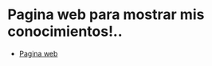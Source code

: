 # Pagina web para mostrar mis conocimientos!..

- [Pagina web](https://gabrielcodigo.com/#/dashboard/)
